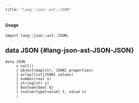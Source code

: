 ```yaml
---
title: "lang::json::ast::JSON"
---
```


#### Usage

`import lang::json::ast::JSON;`


## data JSON {#lang-json-ast-JSON-JSON}

```rascal
data JSON  
     = null()
     | object(map[str, JSON] properties)
     | array(list[JSON] values)
     | number(real n)
     | string(str s)
     | boolean(bool b)
     | ivalue(type[value] t, value v)
     ;
```

